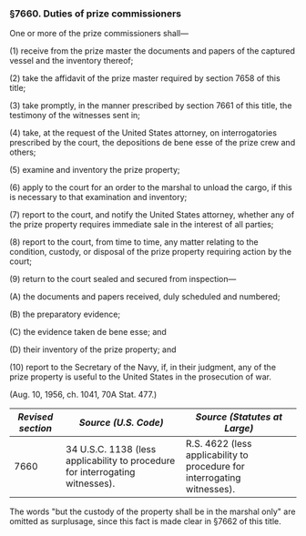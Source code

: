 ### §7660. Duties of prize commissioners ###

One or more of the prize commissioners shall—

(1) receive from the prize master the documents and papers of the captured vessel and the inventory thereof;

(2) take the affidavit of the prize master required by section 7658 of this title;

(3) take promptly, in the manner prescribed by section 7661 of this title, the testimony of the witnesses sent in;

(4) take, at the request of the United States attorney, on interrogatories prescribed by the court, the depositions de bene esse of the prize crew and others;

(5) examine and inventory the prize property;

(6) apply to the court for an order to the marshal to unload the cargo, if this is necessary to that examination and inventory;

(7) report to the court, and notify the United States attorney, whether any of the prize property requires immediate sale in the interest of all parties;

(8) report to the court, from time to time, any matter relating to the condition, custody, or disposal of the prize property requiring action by the court;

(9) return to the court sealed and secured from inspection—

(A) the documents and papers received, duly scheduled and numbered;

(B) the preparatory evidence;

(C) the evidence taken de bene esse; and

(D) their inventory of the prize property; and

(10) report to the Secretary of the Navy, if, in their judgment, any of the prize property is useful to the United States in the prosecution of war.

(Aug. 10, 1956, ch. 1041, 70A Stat. 477.)

|*Revised section*|                            *Source (U.S. Code)*                             |                      *Source (Statutes at Large)*                      |
|-----------------|-----------------------------------------------------------------------------|------------------------------------------------------------------------|
|      7660       |34 U.S.C. 1138 (less applicability to procedure for interrogating witnesses).|R.S. 4622 (less applicability to procedure for interrogating witnesses).|

The words "but the custody of the property shall be in the marshal only" are omitted as surplusage, since this fact is made clear in §7662 of this title.